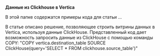 **Данные из Clickhouse в Vertica**

В этой папке содержатся примеры кода для статьи  ...

В статье описано решение, позволяющее строить витрины данных в Vertica, используя данные ClickHouse. 
Представленный код дает возможность запросить данные из ClickHouse с помощью команды COPY:
"COPY vertica.destination_table SOURCE ClickHouse(query='SELECT * FROM clickhouse.source_table')"
